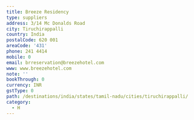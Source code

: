 ```yaml
---
title: Breeze Residency
type: suppliers
address: 3/14 Mc Donalds Road
city: Tiruchirappalli
country: India
postalCode: 620 001
areaCode: '431'
phone: 241 4414
mobile: 0
email: brreservation@breezehotel.com
www: www.breezehotel.com
note: ''
bookThrough: 0
currency: INR
gstType: 0
path: /destinations/india/states/tamil-nadu/cities/tiruchirappalli/
category:
  - H
---
```


